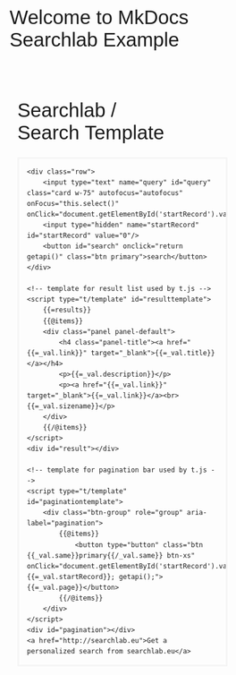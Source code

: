 # Welcome to MkDocs Searchlab Example

<script>
    // modify this according to the location of your elasticsearch instance
    var search_api = "http://searchlab.eu/api/yacysearch.json";
</script>

<!-- CSS (C) MIT License by Arham Jain from https://github.com/ajusa/lit.git, slightly modified -->
<style>
    :root { --font: Arial; --primary-color: #2B3E50; --light: #f5f5f5; }
    * { box-sizing: border-box; } *+* { margin: .5em 0; } pre { overflow: auto }
    @media(min-width:35em) {
     .col { display: table-cell; } .row { display: table; border-spacing: 1em 0; }
     .\31 { width: 5%; }  .\32 { width: 15%; } .\33 { width: 22%; } .\34 { width: 30%; } .\35 { width: 40%; } .\36 { width: 50%; }
    }
    .w-100, .row { width: 100%; } .w-75, .row { width: 75%; } a:hover, .btn:hover { opacity: .6; }
    .card:focus, hr { outline: 0; border: solid var(--primary-color); }
    .card, pre { padding: 1em; border: solid var(--light); }
    .c { max-width: 60em; padding: 1em; margin: auto; font: 1em/1.6 var(--font); }
    h1 { font: 100 2.5em var(--font); } h2 { font: 100 2.2em var(--font); } h3 { font: 100 2em var(--font); }
    h4 { font: 100 1.5em var(--font); } h5 { font: 100 1.2em var(--font); } h6 { font: 100 1em var(--font); }
    a { color: var(--primary-color); text-decoration: none; }
    .btn.primary { color: white; background: var(--primary-color); border: solid var(--primary-color); }
    td, th { padding: 1em; text-align: left; border-bottom: solid var(--light); }
    .btn { padding: 1em; text-transform: uppercase; background: white; border: solid; font: .7em var(--font); }
</style>

<script>
    // t.min.js from https://github.com/jasonmoo/t.js (C) MIT License by Jason Mooberry 
    (function(){function c(a){this.t=a}function l(a,b){for(var e=b.split(".");e.length;){if(!(e[0]in a))return!1;a=a[e.shift()]}return a}function d(a,b){return a.replace(h,function(e,a,i,f,c,h,k,m){var f=l(b,f),j="",g;if(!f)return"!"==i?d(c,b):k?d(m,b):"";if(!i)return d(h,b);if("@"==i){e=b._key;a=b._val;for(g in f)f.hasOwnProperty(g)&&(b._key=g,b._val=f[g],j+=d(c,b));b._key=e;b._val=a;return j}}).replace(k,function(a,c,d){return(a=l(b,d))||0===a?"%"==c?(new Option(a)).innerHTML.replace(/"/g,"&quot;"):
    a:""})}var h=/\{\{(([@!]?)(.+?))\}\}(([\s\S]+?)(\{\{:\1\}\}([\s\S]+?))?)\{\{\/\1\}\}/g,k=/\{\{([=%])(.+?)\}\}/g;c.prototype.render=function(a){return d(this.t,a)};window.t=c})();
</script>

<div class="c">
    <h1>Searchlab&nbsp;/ Search&nbsp;Template</h1>

    <div class="row">
        <input type="text" name="query" id="query" class="card w-75" autofocus="autofocus" onFocus="this.select()" onClick="document.getElementById('startRecord').value=0;document.getElementById('query').value='';"/>&nbsp;
        <input type="hidden" name="startRecord" id="startRecord" value="0"/>
        <button id="search" onclick="return getapi()" class="btn primary">search</button>
    </div>

    <!-- template for result list used by t.js -->
    <script type="t/template" id="resulttemplate">
        {{=results}}
        {{@items}}
        <div class="panel panel-default">
            <h4 class="panel-title"><a href="{{=_val.link}}" target="_blank">{{=_val.title}}</a></h4>
            <p>{{=_val.description}}</p>
            <p><a href="{{=_val.link}}" target="_blank">{{=_val.link}}</a><br>{{=_val.sizename}}</p>
        </div>
        {{/@items}}
    </script>
    <div id="result"></div>

    <!-- template for pagination bar used by t.js -->
    <script type="t/template" id="paginationtemplate">
        <div class="btn-group" role="group" aria-label="pagination">
            {{@items}}
                <button type="button" class="btn {{_val.same}}primary{{/_val.same}} btn-xs" onClick="document.getElementById('startRecord').value={{=_val.startRecord}}; getapi();">{{=_val.page}}</button>
            {{/@items}}
        </div>
    </script>
    <div id="pagination"></div>
    <a href="http://searchlab.eu">Get a personalized search from searchlab.eu</a>
</div>

<script>
    // XHR request to evaluate search request
    function getapi() {
        const query = document.querySelector('#query').value;
        const startRecord = parseInt(document.querySelector('#startRecord').value); // starts at 0
        const xhr = new XMLHttpRequest();
        xhr.open('GET', search_api + '?startRecord=' + startRecord + '&query=' + query);
        xhr.setRequestHeader('Content-type', 'application/json');
        xhr.responseType = 'json';
        xhr.send();
        xhr.onload = function() {
            var channel = xhr.response.channels[0];
            var pages = Math.floor(channel.totalResults / channel.itemsPerPage) + 1;
            channel["results"] = channel.totalResults == 0 ? "" : "<p>" + channel.totalResults + " hits, page " + (Math.floor(startRecord / channel.itemsPerPage) + 1) + " of " + pages + "</p>";
            // result list 
            document.getElementById("result").innerHTML = new t(document.getElementById('resulttemplate').innerHTML).render(channel);
            // page navigation
            document.getElementById("pagination").innerHTML = new t(document.getElementById('paginationtemplate').innerHTML).render({"items": channel.pagenav});
        }
    }
    // event listener on query field to trigger search button when enter is hit
    var input = document.getElementById("query");
    input.addEventListener("keyup", function(event) {if (event.keyCode === 13) {return getapi();}});
</script>

